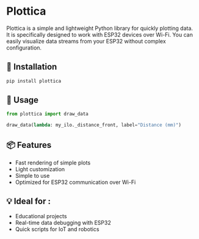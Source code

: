 # Plottica

Plottica is a simple and lightweight Python library for quickly plotting data.  
It is specifically designed to work with ESP32 devices over Wi-Fi. You can easily visualize data streams from your ESP32 without complex configuration.

## 🔧 Installation

```bash
pip install plottica
```

## 🚀 Usage

```python
from plottica import draw_data

draw_data(lambda: my_ilo._distance_front, label="Distance (mm)")
```

## 📦 Features

- Fast rendering of simple plots  
- Light customization  
- Simple to use  
- Optimized for ESP32 communication over Wi-Fi  

## 💡 Ideal for :

- Educational projects  
- Real-time data debugging with ESP32  
- Quick scripts for IoT and robotics  
